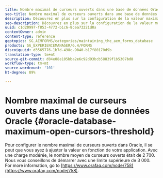 ```yaml
---
title: Nombre maximal de curseurs ouverts dans une base de données Oracle
seo-title: Nombre maximal de curseurs ouverts dans une base de données Oracle
description: Découvrez en plus sur la configuration de la valeur maximale des curseurs ouverts dans Oracle.
seo-description: Découvrez en plus sur la configuration de la valeur maximale des curseurs ouverts dans Oracle.
uuid: c1d20997-f853-4772-b1c6-8cea73221d0a
contentOwner: admin
content-type: reference
geptopics: SG_AEMFORMS/categories/maintaining_the_aem_forms_database
products: SG_EXPERIENCEMANAGER/6.4/FORMS
discoiquuid: d3565776-1b7d-498c-9840-b17f80170d9b
translation-type: tm+mt
source-git-commit: d04e08e105bba2e6c92d93bcb58839f1b5307bd8
workflow-type: tm+mt
source-wordcount: '101'
ht-degree: 89%

---
```



# Nombre maximal de curseurs ouverts dans une base de données Oracle {#oracle-database-maximum-open-cursors-threshold}

Pour configurer le nombre maximal de curseurs ouverts dans Oracle, il se peut que vous ayez à ajuster la valeur en fonction de votre application. Avec une charge modérée, le nombre moyen de curseurs ouverts était de 2 700. Nous vous conseillons de démarrer avec une limite supérieure de 3 000. For more information, go to [https://www.orafaq.com/node/758](https://www.orafaq.com/node/758).
